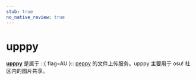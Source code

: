 ```yaml
---
stub: true
no_native_review: true
---
```


# upppy

**[upppy](https://up.ppy.sh)** 是属于 ::{ flag=AU }:: [peppy](https://osu.ppy.sh/users/2) 的文件上传服务。upppy 主要用于 osu! 社区内的图片共享。
